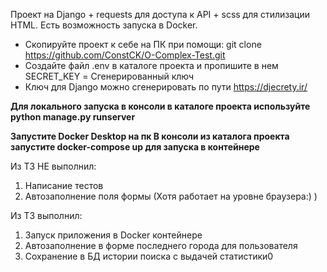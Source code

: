 Проект на Django + requests для доступа к API + scss для стилизации HTML.
Есть возможность запуска в Docker.

* Скопируйте проект к себе на ПК при помощи: git clone https://github.com/ConstCK/O-Complex-Test.git
* Создайте файл .env в каталоге проекта и пропишите в нем SECRET_KEY = Сгенерированный ключ
* Ключ для Django можно сгенерировать по пути https://djecrety.ir/

**Для локального запуска в консоли в каталоге проекта используйте python manage.py runserver**

**Запустите Docker Desktop на пк
В консоли из каталога проекта запустите docker-compose up для запуска в контейнере**

Из ТЗ НЕ выполнил:
1. Написание тестов
2. Автозаполнение поля формы (Хотя работает на уровне браузера:) )

Из ТЗ выполнил:
1. Запуск приложения в Docker контейнере
2. Автозаполнение в форме последнего города для пользователя 
3. Сохранение в БД истории поиска с выдачей статистики0



